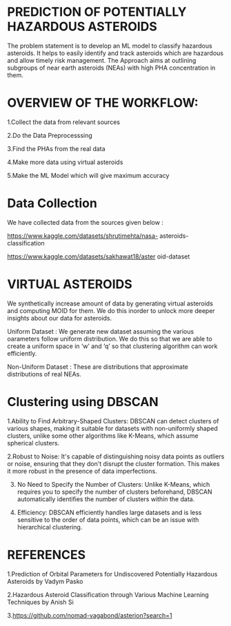 # PREDICTION OF POTENTIALLY HAZARDOUS ASTEROIDS
The problem statement is to develop an ML
model to classify hazardous asteroids. It
helps to easily identify and track asteroids
which are hazardous and allow timely risk
management.
The Approach aims at outlining subgroups
of near earth asteroids (NEAs) with high
PHA concentration in them.

# OVERVIEW OF THE WORKFLOW:
1.Collect the data from relevant sources

2.Do the Data Preprocesssing

3.Find the PHAs from the real data

4.Make more data using virtual asteroids

5.Make the ML Model which will give
maximum accuracy

# Data Collection
We have collected data from the sources given
below :

https://www.kaggle.com/datasets/shrutimehta/nasa-
asteroids-classification

https://www.kaggle.com/datasets/sakhawat18/aster
oid-dataset

# VIRTUAL ASTEROIDS
We synthetically increase amount of data by generating virtual
asteroids and computing MOID for them. We do this inorder to
unlock more deeper insights about our data for asteroids.

Uniform Dataset : We generate new dataset assuming the various
oarameters follow uniform distribution. We do this so that we are able to
create a uniform space in ‘w’ and ‘q’ so that clustering algorithm can work
efficiently.

Non-Uniform Dataset : These are distributions that approximate
distributions of real NEAs.

# Clustering using DBSCAN
1.Ability to Find Arbitrary-Shaped Clusters: DBSCAN can detect clusters of various shapes, making it suitable for
datasets with non-uniformly shaped clusters, unlike some other algorithms like K-Means, which assume spherical
clusters.

2.Robust to Noise: It's capable of distinguishing noisy data points as outliers or noise, ensuring that they don't disrupt the
cluster formation. This makes it more robust in the presence of data imperfections.

3. No Need to Specify the Number of Clusters: Unlike K-Means,
which requires you to specify the number of clusters beforehand,
DBSCAN automatically identifies the number of clusters within the
data.

4. Efficiency: DBSCAN efficiently handles large datasets and is less
sensitive to the order of data points, which can be an issue with
hierarchical clustering.

# REFERENCES
1.Prediction of Orbital Parameters for Undiscovered Potentially Hazardous
Asteroids by Vadym Pasko

2.Hazardous Asteroid Classification through Various Machine Learning
Techniques by Anish Si

3.https://github.com/nomad-vagabond/asterion?search=1

